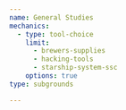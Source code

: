 ```yaml
---
name: General Studies
mechanics:
  - type: tool-choice
    limit:
      - brewers-supplies
      - hacking-tools
      - starship-system-ssc
    options: true
type: subgrounds

---
```


